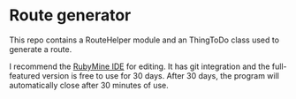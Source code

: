 Route generator
===============

This repo contains a RouteHelper module and an ThingToDo class used to generate a route.

I recommend the [RubyMine IDE](https://www.jetbrains.com/ruby/) for editing. It has git integration and the full-featured version is free to use for 30 days. After 30 days, the program will automatically close after 30 minutes of use.
